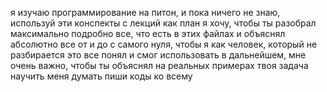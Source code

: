 я изучаю программирование на питон, и пока ничего не знаю, используй эти конспекты с лекций как план
я хочу, чтобы ты разобрал максимально подробно все, что есть в этих файлах и объяснял абсолютно все от и до с самого нуля, чтобы я как человек, который не разбирается это все понял и смог использовать в дальнейшем, мне очень важно, чтобы ты объяснял на реальных примерах
твоя задача научить меня думать
пиши коды ко всему

